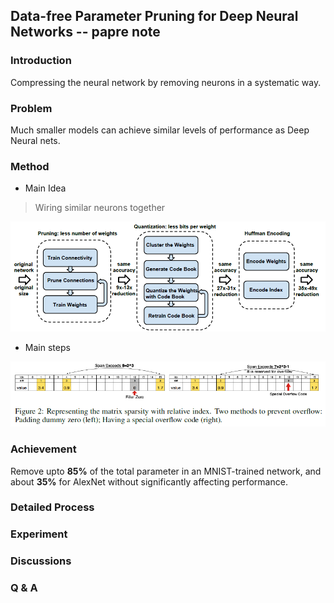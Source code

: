 ## Data-free Parameter Pruning for Deep Neural Networks -- papre note
### Introduction

Compressing the neural network by removing neurons in a systematic way.

### Problem

Much smaller models can achieve similar levels of performance as Deep Neural nets.

### Method

* Main Idea

> Wiring similar neurons together

<p align="center">
<img src="img/process1.png">
</p>

* Main steps

![methods](img/process2.png)

### Achievement

Remove upto **85%** of the total parameter in an MNIST-trained network, and about **35%** for AlexNet without significantly affecting performance.

### Detailed Process


### Experiment


### Discussions


### Q & A
